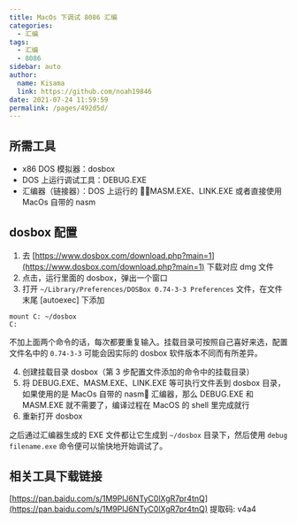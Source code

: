 ```yaml
---
title: MacOs 下调试 8086 汇编
categories:
  - 汇编
tags:
  - 汇编
  - 8086
sidebar: auto
author:
  name: Kisama
  link: https://github.com/noah19846
date: 2021-07-24 11:59:59
permalink: /pages/492d5d/
---
```


## 所需工具

- x86 DOS 模拟器：dosbox
- DOS 上运行调试工具：DEBUG.EXE
- 汇编器（链接器）：DOS 上运行的 MASM.EXE、LINK.EXE 或者直接使用 MacOs 自带的 nasm

## dosbox 配置

1. 去 [https://www.dosbox.com/download.php?main=1](https://www.dosbox.com/download.php?main=1) 下载对应 dmg 文件
2. 点击，运行里面的 dosbox，弹出一个窗口
3. 打开 `~/Library/Preferences/DOSBox 0.74-3-3 Preferences` 文件，在文件末尾 \[autoexec\] 下添加

```
mount C: ~/dosbox
C:
```

不加上面两个命令的话，每次都要重复输入。挂载目录可按照自己喜好来选，配置文件名中的 `0.74-3-3` 可能会因实际的 dosbox 软件版本不同而有所差异。

4. 创建挂载目录 dosbox（第 3 步配置文件添加的命令中的挂载目录）
5. 将 DEBUG.EXE、MASM.EXE、LINK.EXE 等可执行文件丢到 dosbox 目录，如果使用的是 MacOs 自带的 nasm 汇编器，那么 DEBUG.EXE 和 MASM.EXE 就不需要了，编译过程在 MacOS 的 shell 里完成就行
6. 重新打开 dosbox

之后通过汇编器生成的 EXE 文件都让它生成到 `~/dosbox` 目录下，然后使用 `debug filename.exe` 命令便可以愉快地开始调试了。

## 相关工具下载链接

[https://pan.baidu.com/s/1M9PlJ6NTyC0lXgR7pr4tnQ](https://pan.baidu.com/s/1M9PlJ6NTyC0lXgR7pr4tnQ) 提取码: v4a4
